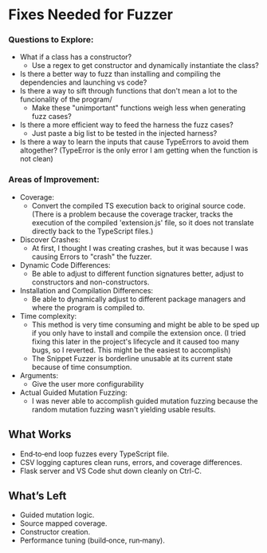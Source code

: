 # Fixes Needed for Fuzzer

### Questions to Explore:
- What if a class has a constructor?
    - Use a regex to get constructor and dynamically instantiate the class?
- Is there a better way to fuzz than installing and compiling the dependencies and launching vs code?
- Is there a way to sift through functions that don't mean a lot to the funcionality of the program/
    - Make these "unimportant" functions weigh less when generating fuzz cases?
- Is there a more efficient way to feed the harness the fuzz cases?
    - Just paste a big list to be tested in the injected harness?
- Is there a way to learn the inputs that cause TypeErrors to avoid them altogether? (TypeError is the only error I am getting when the function is not clean)

### Areas of Improvement:
- Coverage:
    - Convert the compiled TS execution back to original source code. (There is a problem because the coverage tracker, tracks the execution of the compiled 'extension.js' file, so it does not translate directly back to the TypeScript files.)
- Discover Crashes:
    - At first, I thought I was creating crashes, but it was because I was causing Errors to "crash" the fuzzer.
- Dynamic Code Differences:
    - Be able to adjust to different function signatures better, adjust to constructors and non-constructors.
- Installation and Compilation Differences:
    - Be able to dynamically adjust to different package managers and where the program is compiled to.
- Time complexity:
    - This method is very time consuming and might be able to be sped up if you only have to install and compile the extension once. (I tried fixing this later in the project's lifecycle and it caused too many bugs, so I reverted. This might be the easiest to accomplish)
    - The Snippet Fuzzer is borderline unusable at its current state because of time consumption.
- Arguments:
    - Give the user more configurability
- Actual Guided Mutation Fuzzing:
    - I was never able to accomplish guided mutation fuzzing because the random mutation fuzzing wasn't yielding usable results.


## What Works
- End‑to‑end loop fuzzes every TypeScript file.
- CSV logging captures clean runs, errors, and coverage differences.
- Flask server and VS Code shut down cleanly on Ctrl-C.

## What’s Left
- Guided mutation logic.
- Source mapped coverage.
- Constructor creation.
- Performance tuning (build‑once, run‑many).

